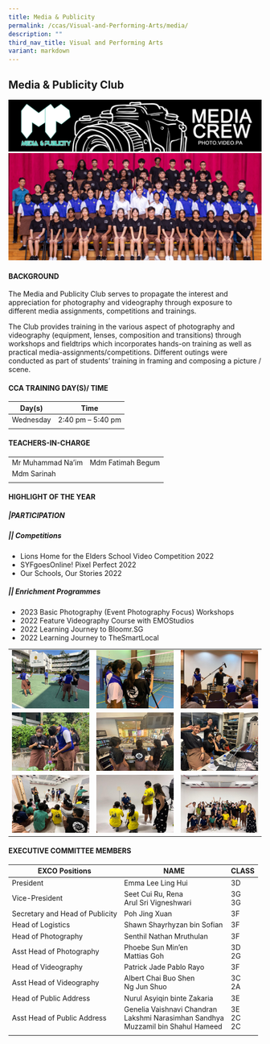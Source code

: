 ```yaml
---
title: Media & Publicity
permalink: /ccas/Visual-and-Performing-Arts/media/
description: ""
third_nav_title: Visual and Performing Arts
variant: markdown
---
```

## **Media &amp; Publicity Club**

<img src="/images/Mediapub1.png"><br>
![](/images/CCA%20Page/Group%20Photo/media%20&amp;%20publicity%20_formal.jpg)

#### BACKGROUND

The Media and Publicity Club serves to propagate the interest and appreciation for photography and videography through exposure to different media assignments, competitions and trainings.  
  
The Club provides training in the various aspect of photography and videography (equipment, lenses, composition and transitions) through workshops and fieldtrips which incorporates hands-on training as well as practical media-assignments/competitions. Different outings were conducted as part of students’ training in framing and composing a picture / scene.

#### CCA TRAINING DAY(S)/ TIME

| Day(s)  |  Time |
|---|---|
|  Wednesday | 2:40 pm – 5:40 pm  |
|   |   |

#### TEACHERS-IN-CHARGE

|   |   |
|---|---|
| Mr Muhammad Na’im | Mdm Fatimah Begum  |
|Mdm Sarinah | 
|   |   |

#### HIGHLIGHT OF THE YEAR

##### |**PARTICIPATION**

##### **||** Competitions

 *   Lions Home for the Elders School Video Competition 2022
 *   SYFgoesOnline! Pixel Perfect 2022
 *   Our Schools, Our Stories 2022
   
##### **||** Enrichment Programmes

 *   2023 Basic Photography (Event Photography Focus) Workshops 
 *   2022 Feature Videography Course with EMOStudios
 *   2022 Learning Journey to Bloomr.SG
 *   2022 Learning Journey to TheSmartLocal



| | | |
| -------- | -------- | -------- |
| ![](/images/CCA%20Page/Clubs%20and%20Societies/Media%20&amp;%20Publicity/whatsapp%20image%202023-05-01%202.jpeg)     | ![](/images/CCA%20Page/Clubs%20and%20Societies/Media%20&amp;%20Publicity/whatsapp%20image%202023-05-01%2024.jpeg)     | ![](/images/CCA%20Page/Clubs%20and%20Societies/Media%20&amp;%20Publicity/whatsapp%20image%202023-05-01%203.jpeg)     |
| ![](/images/CCA%20Page/Clubs%20and%20Societies/Media%20&amp;%20Publicity/whatsapp%20image%202023-05-0123.jpeg)     | ![](/images/CCA%20Page/Clubs%20and%20Societies/Media%20&amp;%20Publicity/whatsapp%20image%202023-05-01.jpeg)     | ![](/images/CCA%20Page/Clubs%20and%20Societies/Media%20&amp;%20Publicity/whatsapp%20image%202023-05-01%201.jpeg)    |
| ![](/images/CCA%20Page/Clubs%20and%20Societies/Media%20&amp;%20Publicity/whatsapp%20image%202023-05-01%20ea3.jpeg)   | ![](/images/CCA%20Page/Clubs%20and%20Societies/Media%20&amp;%20Publicity/whatsapp%20image%202023-05-01%20at%20ea1.jpeg)   | ![](/images/CCA%20Page/Clubs%20and%20Societies/Media%20&amp;%20Publicity/whatsapp%20image%202023-05-01%20ea.jpeg)    |

#### EXECUTIVE COMMITTEE MEMBERS

|  EXCO Positions | NAME  |  CLASS |
|---|---|---|
| President | Emma Lee Ling Hui|	3D|
| Vice-President| Seet Cui Ru, Rena<br>Arul Sri Vigneshwari|	3G<br>3G|
| Secretary and Head of Publicity | Poh Jing Xuan | 3F|
| Head of Logistics| Shawn Shayrhyzan bin Sofian | 3F|
| Head of Photography	| Senthil Nathan Mruthulan | 3F|
| Asst Head of Photography|	Phoebe Sun Min’en <br>Mattias Goh| 3D<br>2G|
| Head of Videography|	Patrick Jade Pablo Rayo	| 3F|
| Asst Head of Videography| Albert Chai Buo Shen<br>Ng Jun Shuo | 3C<br>2A|
| Head of Public Address| Nurul Asyiqin binte Zakaria|	3E|
| Asst Head of Public Address|	Genelia Vaishnavi Chandran<br>Lakshmi Narasimhan Sandhya<br>Muzzamil bin Shahul Hameed|	3E<br> 2C<br> 2C|
|   |   |   |